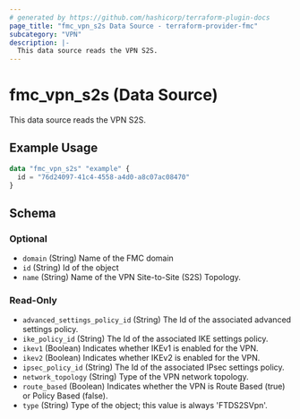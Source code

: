 ```yaml
---
# generated by https://github.com/hashicorp/terraform-plugin-docs
page_title: "fmc_vpn_s2s Data Source - terraform-provider-fmc"
subcategory: "VPN"
description: |-
  This data source reads the VPN S2S.
---
```


# fmc_vpn_s2s (Data Source)

This data source reads the VPN S2S.

## Example Usage

```terraform
data "fmc_vpn_s2s" "example" {
  id = "76d24097-41c4-4558-a4d0-a8c07ac08470"
}
```

<!-- schema generated by tfplugindocs -->
## Schema

### Optional

- `domain` (String) Name of the FMC domain
- `id` (String) Id of the object
- `name` (String) Name of the VPN Site-to-Site (S2S) Topology.

### Read-Only

- `advanced_settings_policy_id` (String) The Id of the associated advanced settings policy.
- `ike_policy_id` (String) The Id of the associated IKE settings policy.
- `ikev1` (Boolean) Indicates whether IKEv1 is enabled for the VPN.
- `ikev2` (Boolean) Indicates whether IKEv2 is enabled for the VPN.
- `ipsec_policy_id` (String) The Id of the associated IPsec settings policy.
- `network_topology` (String) Type of the VPN network topology.
- `route_based` (Boolean) Indicates whether the VPN is Route Based (true) or Policy Based (false).
- `type` (String) Type of the object; this value is always 'FTDS2SVpn'.
